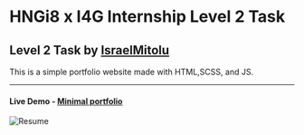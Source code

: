 # HNGi8 x I4G Internship Level 2 Task

## Level 2 Task by [IsraelMitolu](https://israelmitolu.netlify.app)

This is a simple portfolio website made with HTML,SCSS, and JS.

<hr />

#### Live Demo - [Minimal portfolio](https://israelmitolu-hng-portfolio.netlify.app)
   
![Resume](https://github.com/israelmitolu/assets/img/Capture.png)
